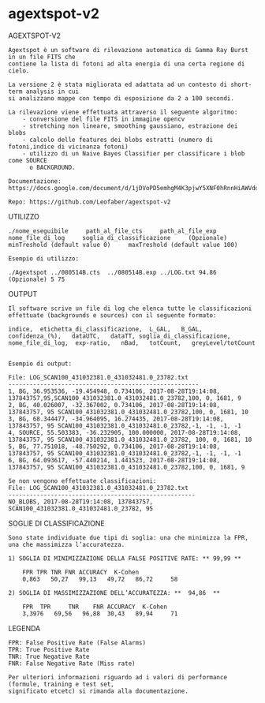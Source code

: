 # agextspot-v2


AGEXTSPOT-V2

	Agextspot è un software di rilevazione automatica di Gamma Ray Burst in un file FITS che 
	contiene la lista di fotoni ad alta energia di una certa regione di cielo.

	La versione 2 è stata migliorata ed adattata ad un contesto di short-term analysis in cui
	si analizzano mappe con tempo di esposizione da 2 a 100 secondi. 

	La rilevazione viene effettuata attraverso il seguente algoritmo:
		- conversione del file FITS in immagine opencv
		- stretching non lineare, smoothing gaussiano, estrazione dei blobs
		- calcolo delle features dei blobs estratti (numero di fotoni,indice di vicinanza fotoni)
		- utilizzo di un Naive Bayes Classifier per classificare i blob come SOURCE
		  o BACKGROUND.

	Documentazione: https://docs.google.com/document/d/1jDVoPD5emhgM4K3pjwY5XNF0hRnnHiAWVdoTvMgOEwk/edit#heading=h.568bs0t6yg27

	Repo: https://github.com/Leofaber/agextspot-v2



UTILIZZO

	./nome_eseguibile     path_al_file_cts     path_al_file_exp     nome_file_di_log     soglia_di_classificazione     (Opzionale)     minTreshold (default value 0)     maxTreshold (default value 100)

	Esempio di utilizzo:

	./Agextspot ../080514B.cts  ../080514B.exp ../LOG.txt 94.86 (Opzionale) 5 75

OUTPUT
	
	Il software scrive un file di log che elenca tutte le classificazioni effettuate (backgrounds e sources) con il seguente formato:	

	indice,  etichetta_di_classificazione,  L_GAL,   B_GAL,   confidenza_(%),   dataUTC,   dataTT, soglia_di_classificazione,  nome_file_di_log,  exp-ratio,   nBad,   totCount,   greyLevel/totCount     

	
	Esempio di output:

	File: LOG_SCAN100_431032381.0_431032481.0_23782.txt
	------------------------------------------------------
	1, BG, 36.953536, -19.454948, 0.734106, 2017-08-28T19:14:08, 137843757,95,SCAN100_431032381.0_431032481.0_23782,100, 0, 1681, 9 
	2, BG, 40.026007, -32.367002, 0.734106, 2017-08-28T19:14:08, 137843757, 95 SCAN100_431032381.0_431032481.0_23782,100, 0, 1681, 10
	3, BG, 68.344477, -34.964095, 16.274435, 2017-08-28T19:14:08, 137843757, 95 SCAN100_431032381.0_431032481.0_23782,-1, -1, -1, -1
	4, SOURCE, 55.503383, -36.232905, 100.000000, 2017-08-28T19:14:08, 137843757, 95 SCAN100_431032381.0_431032481.0_23782, 100, 0, 1681, 10
	5, BG, 77.751018, -48.750292, 0.734106, 2017-08-28T19:14:08, 137843757, 95 SCAN100_431032381.0_431032481.0_23782,-1, -1, -1, -1
	6, BG, 64.093617, -57.440214, 1.441523, 2017-08-28T19:14:08, 137843757, 95 SCAN100_431032381.0_431032481.0_23782,100, 0, 1681, 9 

	Se non vengono effettuate classificazioni:
	File: LOG_SCAN100_431032381.0_431032481.0_23782.txt
	-----------------------------------------------------
	NO_BLOBS, 2017-08-28T19:14:08, 137843757, SCAN100_431032381.0_431032481.0_23782, 95



SOGLIE DI CLASSIFICAZIONE

	Sono state individuate due tipi di soglia: una che minimizza la FPR, una che massimizza l’accuratezza.

	1) SOGLIA DI MINIMIZZAZIONE DELLA FALSE POSITIVE RATE: ** 99,99 **

		FPR	TPR	TNR	FNR	ACCURACY  K-Cohen
		0,863   50,27   99,13   49,72   86,72	  58	

	2) SOGLIA DI MASSIMIZZAZIONE DELL’ACCURATEZZA: **  94,86  **

		FPR	 TPR	 TNR	FNR	ACCURACY  K-Cohen  
		3,3976	 69,56	 96,88	30,43	89,94	  71	   

LEGENDA

	FPR: False Positive Rate (False Alarms)
	TPR: True Positive Rate
	TNR: True Negative Rate
	FNR: False Negative Rate (Miss rate)

	Per ulteriori informazioni riguardo ad i valori di performance (formule, training e test set,
	significato etcetc) si rimanda alla documentazione.
